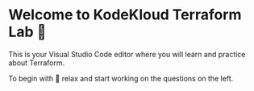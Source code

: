 # Welcome to KodeKloud Terraform Lab :rocket:

This is your Visual Studio Code editor where you will learn and practice about Terraform.

To begin with :tropical_drink: relax and start working on the questions on the left. 



